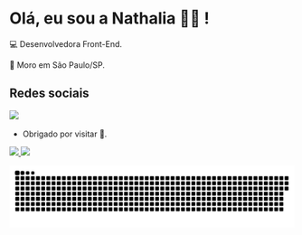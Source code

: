 # Olá, eu sou a Nathalia 🙋‍♀️ !


:computer: Desenvolvedora Front-End.

:house_with_garden: Moro em São Paulo/SP.





 

## Redes sociais

[<img src="https://img.shields.io/badge/linkedin-%230077B5.svg?&style=for-the-badge&logo=linkedin&logoColor=white" />](https://www.linkedin.com/in/nathaliacpinheiro/) 




- Obrigado por visitar :blue_heart:.



 <div>
  <a href="https://github.com/rafaballerini">
  <img height="180em" src="https://github-readme-stats.vercel.app/api?username=nathaliacp&show_icons=true&theme=dracula&include_all_commits=true&count_private=true"/>
  <img height="180em" src="https://github-readme-stats.vercel.app/api/top-langs/?username=nathaliacp&layout=compact&langs_count=16&theme=dracula"/>
</div>


![Snake animation](https://github.com/nathaliacp/nathaliacp/blob/output/github-contribution-grid-snake.svg)
